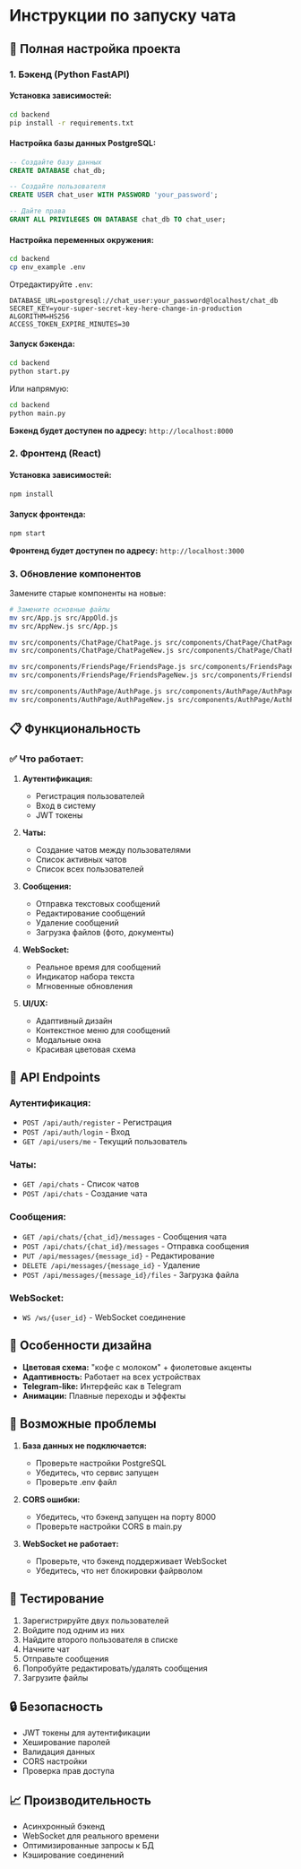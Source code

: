 # Инструкции по запуску чата

## 🚀 Полная настройка проекта

### 1. Бэкенд (Python FastAPI)

#### Установка зависимостей:
```bash
cd backend
pip install -r requirements.txt
```

#### Настройка базы данных PostgreSQL:
```sql
-- Создайте базу данных
CREATE DATABASE chat_db;

-- Создайте пользователя
CREATE USER chat_user WITH PASSWORD 'your_password';

-- Дайте права
GRANT ALL PRIVILEGES ON DATABASE chat_db TO chat_user;
```

#### Настройка переменных окружения:
```bash
cd backend
cp env_example .env
```

Отредактируйте `.env`:
```
DATABASE_URL=postgresql://chat_user:your_password@localhost/chat_db
SECRET_KEY=your-super-secret-key-here-change-in-production
ALGORITHM=HS256
ACCESS_TOKEN_EXPIRE_MINUTES=30
```

#### Запуск бэкенда:
```bash
cd backend
python start.py
```

Или напрямую:
```bash
cd backend
python main.py
```

**Бэкенд будет доступен по адресу:** `http://localhost:8000`

### 2. Фронтенд (React)

#### Установка зависимостей:
```bash
npm install
```

#### Запуск фронтенда:
```bash
npm start
```

**Фронтенд будет доступен по адресу:** `http://localhost:3000`

### 3. Обновление компонентов

Замените старые компоненты на новые:

```bash
# Замените основные файлы
mv src/App.js src/AppOld.js
mv src/AppNew.js src/App.js

mv src/components/ChatPage/ChatPage.js src/components/ChatPage/ChatPageOld.js
mv src/components/ChatPage/ChatPageNew.js src/components/ChatPage/ChatPage.js

mv src/components/FriendsPage/FriendsPage.js src/components/FriendsPage/FriendsPageOld.js
mv src/components/FriendsPage/FriendsPageNew.js src/components/FriendsPage/FriendsPage.js

mv src/components/AuthPage/AuthPage.js src/components/AuthPage/AuthPageOld.js
mv src/components/AuthPage/AuthPageNew.js src/components/AuthPage/AuthPage.js
```

## 📋 Функциональность

### ✅ Что работает:

1. **Аутентификация:**
   - Регистрация пользователей
   - Вход в систему
   - JWT токены

2. **Чаты:**
   - Создание чатов между пользователями
   - Список активных чатов
   - Список всех пользователей

3. **Сообщения:**
   - Отправка текстовых сообщений
   - Редактирование сообщений
   - Удаление сообщений
   - Загрузка файлов (фото, документы)

4. **WebSocket:**
   - Реальное время для сообщений
   - Индикатор набора текста
   - Мгновенные обновления

5. **UI/UX:**
   - Адаптивный дизайн
   - Контекстное меню для сообщений
   - Модальные окна
   - Красивая цветовая схема

## 🔧 API Endpoints

### Аутентификация:
- `POST /api/auth/register` - Регистрация
- `POST /api/auth/login` - Вход
- `GET /api/users/me` - Текущий пользователь

### Чаты:
- `GET /api/chats` - Список чатов
- `POST /api/chats` - Создание чата

### Сообщения:
- `GET /api/chats/{chat_id}/messages` - Сообщения чата
- `POST /api/chats/{chat_id}/messages` - Отправка сообщения
- `PUT /api/messages/{message_id}` - Редактирование
- `DELETE /api/messages/{message_id}` - Удаление
- `POST /api/messages/{message_id}/files` - Загрузка файла

### WebSocket:
- `WS /ws/{user_id}` - WebSocket соединение

## 🎨 Особенности дизайна

- **Цветовая схема:** "кофе с молоком" + фиолетовые акценты
- **Адаптивность:** Работает на всех устройствах
- **Telegram-like:** Интерфейс как в Telegram
- **Анимации:** Плавные переходы и эффекты

## 🐛 Возможные проблемы

1. **База данных не подключается:**
   - Проверьте настройки PostgreSQL
   - Убедитесь, что сервис запущен
   - Проверьте .env файл

2. **CORS ошибки:**
   - Убедитесь, что бэкенд запущен на порту 8000
   - Проверьте настройки CORS в main.py

3. **WebSocket не работает:**
   - Проверьте, что бэкенд поддерживает WebSocket
   - Убедитесь, что нет блокировки файрволом

## 📱 Тестирование

1. Зарегистрируйте двух пользователей
2. Войдите под одним из них
3. Найдите второго пользователя в списке
4. Начните чат
5. Отправьте сообщения
6. Попробуйте редактировать/удалять сообщения
7. Загрузите файлы

## 🔒 Безопасность

- JWT токены для аутентификации
- Хеширование паролей
- Валидация данных
- CORS настройки
- Проверка прав доступа

## 📈 Производительность

- Асинхронный бэкенд
- WebSocket для реального времени
- Оптимизированные запросы к БД
- Кэширование соединений




